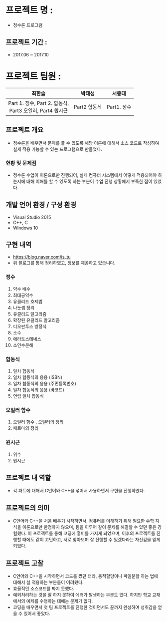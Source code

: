 # 프로젝트 명 : 
- 정수론 프로그램

## 프로젝트 기간 : 
- 2017.06 ~ 2017.10

# 프로젝트 팀원 :
|최한솔|박태성|서종대|
|:---:|:---:|:---:|
|Part 1. 정수, Part 2. 합동식,<br> Part3 오일러, Part4 원시근|Part2 합동식|Part1. 정수|

## 프로젝트 개요
- 정수론을 배우면서 문제를 풀 수 있도록 해당 이론에 대해서 소스 코드로 작성하여 실제 적용 가능할 수 있는 프로그램으로 만들었다.

### 현황 및 문제점
- 정수론 수업이 이론으로만 진행되어, 실제 컴퓨터 시스템에서 어떻게 적용되어야 하는지에 대해 이해를 할 수 있도록 하는 부분이 수업 진행 상황에서 부족한 점이 있었다. 

## 개발 언어 환경 / 구성 환경
- Visual Studio 2015
- C++, C
- Windows 10

## 구현 내역
- https://blog.naver.com/is_tu
- 위 블로그를 통해 정리하였고, 정보를 제공하고 있습니다.

### 정수
1. 약수 배수
2. 최대공약수
3. 유클리드 호제법
4. 나눗셈 정리
5. 유클리드 알고리즘
6. 확장된 유클리드 알고리즘
7. 디오판투스 방정식
8. 소수
9. 에라토스테네스
10. 소인수분해

### 합동식
1. 일차 합동식
2. 일차 합동식의 응용 (ISBN)
3. 일차 합동식의 응용 (주민등록번호)
4. 일차 합동식의 응용 (바코드)
5. 연립 일차 합동식

### 오일러 함수
1. 오일러 함수 , 오일러의 정리
2. 페르마의 정리

### 원시근
1. 위수
2. 원시근

## 프로젝트 내 역할
- 각 파트에 대해서 C언어와 C++을 섞어서 사용하면서 구현을 진행하였다.

## 프로젝트의 의미
- C언어와 C++을 처음 배우기 시작하면서, 컴퓨터를 이해하기 위해 필요한 수학 지식을 이론으로만 한정하지 않으며, 팀을 이루어 같이 문제를 해결할 수 있던 좋은 경험했다. 이 프로젝트를 통해 코딩에 흥미를 가지게 되었으며, 이후의 프로젝트를 진행할 때에도 같이 고민하고, 서로 찾아보며 잘 진행할 수 있겠다라는 자신감을 얻게 되었다.

## 프로젝트 고찰
- C언어와 C++을 시작하면서 코드를 짰던 터라, 동적할당이나 파일분할 하는 법에 대해서 실 적용하는 부분들이 어려웠다.
- 효율적인 소스코드를 짜지 못했다.
- 예외처리하는 것을 잘 하지 못하여 에러가 발생하는 부분도 있다. 하지만 학교 교재에서의 예제를 수행하는 데에는 문제가 없다.
- 코딩을 배우면서 첫 팀 프로젝트를 진행한 것이면서도 끝까지 완성하여 성취감을 얻을 수 있어서 좋았다.
